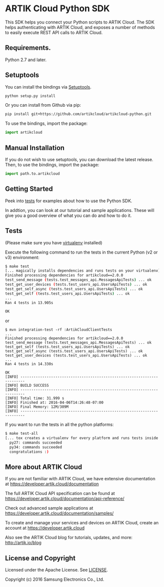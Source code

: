 ARTIK Cloud Python SDK
================

This SDK helps you connect your Python scripts to ARTIK Cloud. The SDK helps authenticating with ARTIK Cloud, and exposes a number of methods to easily execute REST API calls to ARTIK Cloud.

## Requirements.
Python 2.7 and later.

## Setuptools
You can install the bindings via [Setuptools](http://pypi.python.org/pypi/setuptools).

```sh
python setup.py install
```

Or you can install from Github via pip:

```sh
pip install git+https://github.com/artikcloud/artikcloud-python.git
```

To use the bindings, import the package:

```python
import artikcloud
```

## Manual Installation
If you do not wish to use setuptools, you can download the latest release.
Then, to use the bindings, import the package:

```python
import path.to.artikcloud
```

## Getting Started

Peek into [tests](https://github.com/artikcloud/artikcloud-python/tree/master/tests) for examples about how to use the Python SDK.

In addtion, you can look at our tutorial and sample applications. These will give you a good overview of what you can do and how to do it.

## Tests

(Please make sure you have [virtualenv](http://docs.python-guide.org/en/latest/dev/virtualenvs/) installed)

 Execute the following command to run the tests in the current Python (v2 or v3) environment:

```sh
$ make test
[... magically installs dependencies and runs tests on your virtualenv]
Finished processing dependencies for artikcloud==2.0.0
test_send_message (tests.test_messages_api.MessagesApiTests) ... ok
test_get_user_devices (tests.test_users_api.UsersApiTests) ... ok
test_get_self_async (tests.test_users_api.UsersApiTests) ... ok
test_get_self (tests.test_users_api.UsersApiTests) ... ok
...
Ran 4 tests in 13.905s

OK
```
or

```
$ mvn integration-test -rf :ArtikCloudClientTests
...
Finished processing dependencies for artikcloud==2.0.0
test_send_message (tests.test_messages_api.MessagesApiTests) ... ok
test_get_self (tests.test_users_api.UsersApiTests) ... ok
test_get_self_async (tests.test_users_api.UsersApiTests) ... ok
test_get_user_devices (tests.test_users_api.UsersApiTests) ... ok
...
Ran 4 tests in 14.330s

OK
[INFO] ------------------------------------------------------------------------
[INFO] BUILD SUCCESS
[INFO] ------------------------------------------------------------------------
[INFO] Total time: 31.999 s
[INFO] Finished at: 2016-04-06T14:26:48-07:00
[INFO] Final Memory: 12M/309M
[INFO] ------------------------------------------------------------------------
```
If you want to run the tests in all the python platforms:

```sh
$ make test-all
[... tox creates a virtualenv for every platform and runs tests inside of each]
  py27: commands succeeded
  py34: commands succeeded
  congratulations :)
```

More about ARTIK Cloud
-------------------------

If you are not familiar with ARTIK Cloud, we have extensive documentation at https://developer.artik.cloud/documentation

The full ARTIK Cloud API specification can be found at https://developer.artik.cloud/documentation/api-reference/

Check out advanced sample applications at https://developer.artik.cloud/documentation/samples/

To create and manage your services and devices on ARTIK Cloud, create an account at https://developer.artik.cloud

Also see the ARTIK Cloud blog for tutorials, updates, and more: http://artik.io/blog

License and Copyright
---------------------

Licensed under the Apache License. See [LICENSE](https://github.com/artikcloud/artikcloud-python/blob/master/LICENSE).

Copyright (c) 2016 Samsung Electronics Co., Ltd.
